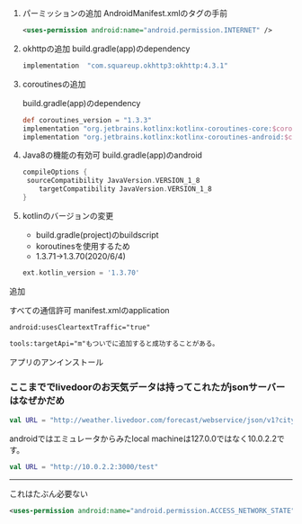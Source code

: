 1. パーミッションの追加
   AndroidManifest.xmlの<application>タグの手前

   ```xml
   <uses-permission android:name="android.permission.INTERNET" />
   ```

   

2. okhttpの追加
   build.gradle(app)のdependency

   ```groovy
   implementation  "com.squareup.okhttp3:okhttp:4.3.1"
   ```

   

3. coroutinesの追加

   build.gradle(app)のdependency

   ```groovy
   def coroutines_version = "1.3.3"
   implementation "org.jetbrains.kotlinx:kotlinx-coroutines-core:$coroutines_version"
   implementation "org.jetbrains.kotlinx:kotlinx-coroutines-android:$coroutines_version"
   ```

   

4. Java8の機能の有効可
   build.gradle(app)のandroid

   ```groovy
   compileOptions {
   	sourceCompatibility JavaVersion.VERSION_1_8
       targetCompatibility JavaVersion.VERSION_1_8
   }
   ```

   

5. kotlinのバージョンの変更

   - build.gradle(project)のbuildscript
   - koroutinesを使用するため
   - 1.3.71→1.3.70(2020/6/4)

   ```groovy
   ext.kotlin_version = '1.3.70'
   ```





追加

すべての通信許可 manifest.xmlのapplication

```xml
android:usesCleartextTraffic="true"

tools:targetApi="m"もついでに追加すると成功することがある。
```



アプリのアンインストール



### ここまででlivedoorのお天気データは持ってこれたがjsonサーバーはなぜかだめ

```kotlin
val URL = "http://weather.livedoor.com/forecast/webservice/json/v1?city=400040"
```



androidではエミュレータからみたlocal machineは127.0.0ではなく10.0.2.2です。

```kotlin
val URL = "http://10.0.2.2:3000/test"
```

---



これはたぶん必要ない

```xml
<uses-permission android:name="android.permission.ACCESS_NETWORK_STATE" />
```

